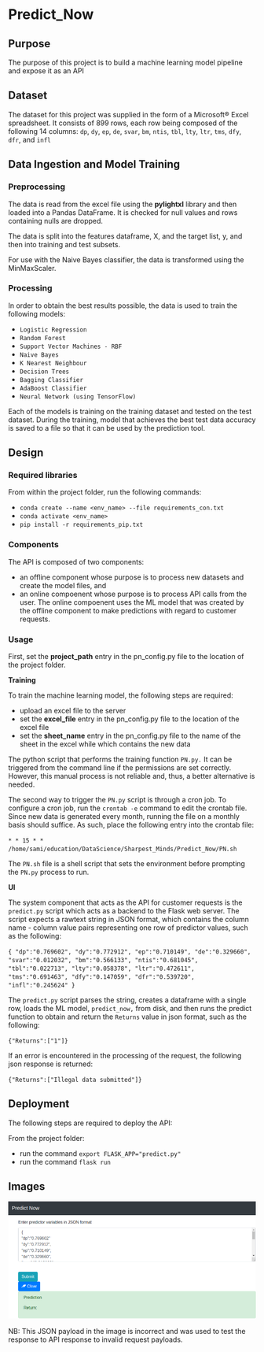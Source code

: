 # Predict_Now

## Purpose
The purpose of this project is to build a machine learning model pipeline and 
expose it as an API

## Dataset
The dataset for this project was supplied in the form of a Microsoft&reg; Excel 
spreadsheet. It consists of 899 rows, each row being composed of the following 
14 columns: `dp`, `dy`, `ep`, `de`, `svar`, `bm`, `ntis`, `tbl`, `lty`, `ltr`, 
`tms`, `dfy`, `dfr`, and `infl`

## Data Ingestion and Model Training

### Preprocessing

The data is read from the excel file using the **pylightxl** library and then
loaded into a Pandas DataFrame. It is checked for null values and rows containing
nulls are dropped.

The data is split into the features dataframe, X, and the target list, y, and 
then into training and test subsets.

For use with the Naive Bayes classifier, the data is transformed using the 
MinMaxScaler.

### Processing

In order to obtain the best results possible, the data is used to train the
following models:

* `Logistic Regression`
* `Random Forest`
* `Support Vector Machines - RBF`
* `Naive Bayes`
* `K Nearest Neighbour`
* `Decision Trees`
* `Bagging Classifier`
* `AdaBoost Classifier`
* `Neural Network (using TensorFlow)`

Each of the models is training on the training dataset and tested on the test
dataset. During the training, model that achieves the best test data accuracy 
is saved to a file so that it can be used by the prediction tool.

## Design

### Required libraries

From within the project folder, run the following commands:

* `conda create --name <env_name> --file requirements_con.txt`
* `conda activate <env_name>`
* `pip install -r requirements_pip.txt`

### Components

The API is composed of two components: 

* an offline component whose purpose is to 
process new datasets and create the model files, and 
* an online compoenent whose 
purpose is to process API calls from the user. The online compoenent uses the 
ML model that was created by the offline component to make predictions with
regard to customer requests.

### Usage

First, set the __project_path__ entry in the pn_config.py file to the location
of the project folder.

__Training__

To train the machine learning model, the following steps are required:

* upload an excel file to the server 
* set the __excel_file__ entry in the pn_config.py file to the location of the
excel file
* set the __sheet_name__ entry in the pn_config.py file to the name of the sheet
in the excel while which contains the new data
  
The python script that performs the training function `PN.py.` It can be 
triggered from the command line if the permissions are set correctly. However,
this manual process is not reliable and, thus, a better alternative is needed.

The second way to trigger the `PN.py` script is through a cron job. To configure 
a cron job, run the `crontab -e` command to edit the crontab file. Since new data
is generated every month, running the file on a monthly basis should suffice. As
such, place the following entry into the crontab file:

`* * 15 * * /home/sami/education/DataScience/Sharpest_Minds/Predict_Now/PN.sh`

The `PN.sh` file is a shell script that sets the environment before prompting 
the `PN.py` process to run.  

__UI__

The system component that acts as the API for customer requests is the 
`predict.py` script which acts as a backend to the Flask web server. The script
expects a rawtext string in JSON format, which contains the column name -  column 
value pairs representing one row of predictor values, such as the following:

`{
"dp":"0.769602",
"dy":"0.772912",
"ep":"0.710149",
"de":"0.329660",
"svar":"0.012032",
"bm":"0.566133",
"ntis":"0.681045",
"tbl":"0.022713",
"lty":"0.058378",
"ltr":"0.472611",
"tms":"0.691463",
"dfy":"0.147059",
"dfr":"0.539720",
"infl":"0.245624"
}`

The `predict.py` script parses the string, creates a dataframe with a single 
row, loads the ML model, `predict_now,` from disk, and then runs the predict 
function to obtain and return the `Returns` value in json format, such as the 
following:

`{"Returns":["1"]}`

If an error is encountered in the processing of the request, the following json
response is returned:

`{"Returns":["Illegal data submitted"]}`

## Deployment

The following steps are required to deploy the API:

From the project folder:

* run the command `export FLASK_APP="predict.py"`
* run the command `flask run`

## Images

![WebUI](images/WebUI.png)

NB: This JSON payload in the image is incorrect and was used to test the response to API response to invalid request payloads.

